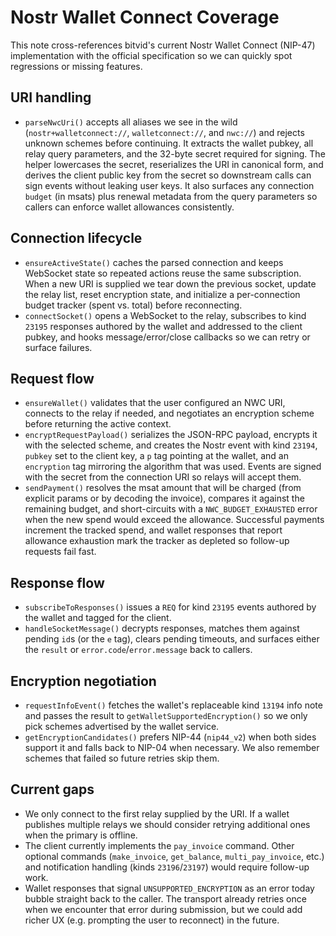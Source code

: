 # Nostr Wallet Connect Coverage

This note cross-references bitvid's current Nostr Wallet Connect (NIP-47) implementation with the official
specification so we can quickly spot regressions or missing features.

## URI handling

* `parseNwcUri()` accepts all aliases we see in the wild (`nostr+walletconnect://`, `walletconnect://`, and `nwc://`)
  and rejects unknown schemes before continuing. It extracts the wallet pubkey, all relay query parameters, and the
  32-byte secret required for signing. The helper lowercases the secret, reserializes the URI in canonical form, and
  derives the client public key from the secret so downstream calls can sign events without leaking user keys. It also
  surfaces any connection `budget` (in msats) plus renewal metadata from the query parameters so callers can enforce
  wallet allowances consistently.

## Connection lifecycle

* `ensureActiveState()` caches the parsed connection and keeps WebSocket state so repeated actions reuse the same
  subscription. When a new URI is supplied we tear down the previous socket, update the relay list, reset encryption
  state, and initialize a per-connection budget tracker (spent vs. total) before reconnecting.
* `connectSocket()` opens a WebSocket to the relay, subscribes to kind `23195` responses authored by the wallet and
  addressed to the client pubkey, and hooks message/error/close callbacks so we can retry or surface failures.

## Request flow

* `ensureWallet()` validates that the user configured an NWC URI, connects to the relay if needed, and negotiates an
  encryption scheme before returning the active context.
* `encryptRequestPayload()` serializes the JSON-RPC payload, encrypts it with the selected scheme, and creates the
  Nostr event with kind `23194`, `pubkey` set to the client key, a `p` tag pointing at the wallet, and an
  `encryption` tag mirroring the algorithm that was used. Events are signed with the secret from the connection URI
  so relays will accept them.
* `sendPayment()` resolves the msat amount that will be charged (from explicit params or by decoding the invoice),
  compares it against the remaining budget, and short-circuits with a `NWC_BUDGET_EXHAUSTED` error when the new spend would
  exceed the allowance. Successful payments increment the tracked spend, and wallet responses that report allowance
  exhaustion mark the tracker as depleted so follow-up requests fail fast.

## Response flow

* `subscribeToResponses()` issues a `REQ` for kind `23195` events authored by the wallet and tagged for the client.
* `handleSocketMessage()` decrypts responses, matches them against pending `id`s (or the `e` tag), clears pending
  timeouts, and surfaces either the `result` or `error.code`/`error.message` back to callers.

## Encryption negotiation

* `requestInfoEvent()` fetches the wallet's replaceable kind `13194` info note and passes the result to
  `getWalletSupportedEncryption()` so we only pick schemes advertised by the wallet service.
* `getEncryptionCandidates()` prefers NIP-44 (`nip44_v2`) when both sides support it and falls back to NIP-04 when
  necessary. We also remember schemes that failed so future retries skip them.

## Current gaps

* We only connect to the first relay supplied by the URI. If a wallet publishes multiple relays we should consider
  retrying additional ones when the primary is offline.
* The client currently implements the `pay_invoice` command. Other optional commands (`make_invoice`,
  `get_balance`, `multi_pay_invoice`, etc.) and notification handling (kinds `23196`/`23197`) would require follow-up
  work.
* Wallet responses that signal `UNSUPPORTED_ENCRYPTION` as an error today bubble straight back to the caller. The
  transport already retries once when we encounter that error during submission, but we could add richer UX (e.g.
  prompting the user to reconnect) in the future.
